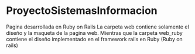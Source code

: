 # ProyectoSistemasInformacion
Pagina desarrollada en Ruby on Rails
La carpeta web contiene solamente el diseño y la maqueta de la pagina web. Mientras que la carpeta web_ruby contiene el diseño implementado en el framework rails en Ruby (Ruby on rails)
